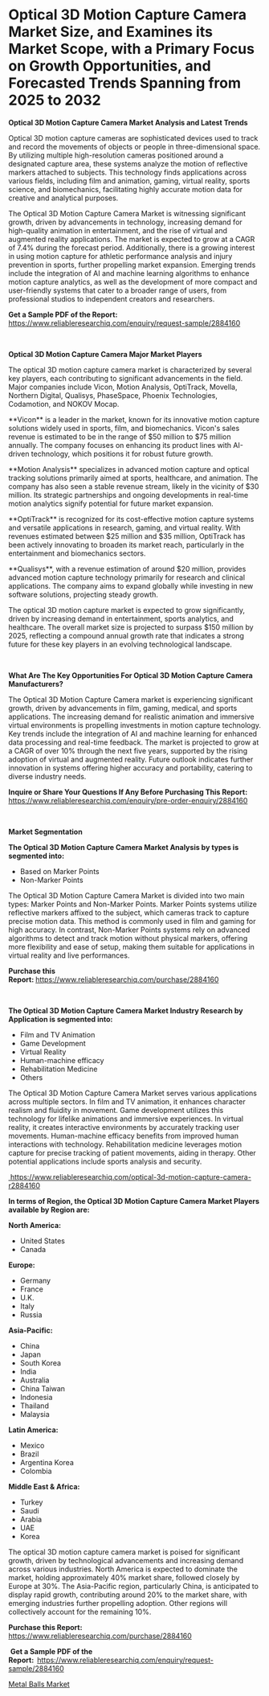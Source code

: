 <p><h1>Optical 3D Motion Capture Camera Market Size, and Examines its Market Scope, with a Primary Focus on Growth Opportunities, and Forecasted Trends Spanning from 2025 to 2032</h1></p><p><strong>Optical 3D Motion Capture Camera Market Analysis and Latest Trends</strong></p>
<p><p>Optical 3D motion capture cameras are sophisticated devices used to track and record the movements of objects or people in three-dimensional space. By utilizing multiple high-resolution cameras positioned around a designated capture area, these systems analyze the motion of reflective markers attached to subjects. This technology finds applications across various fields, including film and animation, gaming, virtual reality, sports science, and biomechanics, facilitating highly accurate motion data for creative and analytical purposes.</p><p>The Optical 3D Motion Capture Camera Market is witnessing significant growth, driven by advancements in technology, increasing demand for high-quality animation in entertainment, and the rise of virtual and augmented reality applications. The market is expected to grow at a CAGR of 7.4% during the forecast period. Additionally, there is a growing interest in using motion capture for athletic performance analysis and injury prevention in sports, further propelling market expansion. Emerging trends include the integration of AI and machine learning algorithms to enhance motion capture analytics, as well as the development of more compact and user-friendly systems that cater to a broader range of users, from professional studios to independent creators and researchers.</p></p>
<p><strong>Get a Sample PDF of the Report:&nbsp;</strong> <a href="https://www.reliableresearchiq.com/enquiry/request-sample/2884160?utm_campaign=2655&utm_medium=2&utm_source=Github&utm_content=ia&utm_term=13032025&utm_id=optical-3d-motion-capture-camera">https://www.reliableresearchiq.com/enquiry/request-sample/2884160</a></p>
<p>&nbsp;</p>
<p><strong>Optical 3D Motion Capture Camera Major Market Players</strong></p>
<p><p>The optical 3D motion capture camera market is characterized by several key players, each contributing to significant advancements in the field. Major companies include Vicon, Motion Analysis, OptiTrack, Movella, Northern Digital, Qualisys, PhaseSpace, Phoenix Technologies, Codamotion, and NOKOV Mocap.</p><p>**Vicon** is a leader in the market, known for its innovative motion capture solutions widely used in sports, film, and biomechanics. Vicon's sales revenue is estimated to be in the range of $50 million to $75 million annually. The company focuses on enhancing its product lines with AI-driven technology, which positions it for robust future growth.</p><p>**Motion Analysis** specializes in advanced motion capture and optical tracking solutions primarily aimed at sports, healthcare, and animation. The company has also seen a stable revenue stream, likely in the vicinity of $30 million. Its strategic partnerships and ongoing developments in real-time motion analytics signify potential for future market expansion.</p><p>**OptiTrack** is recognized for its cost-effective motion capture systems and versatile applications in research, gaming, and virtual reality. With revenues estimated between $25 million and $35 million, OptiTrack has been actively innovating to broaden its market reach, particularly in the entertainment and biomechanics sectors.</p><p>**Qualisys**, with a revenue estimation of around $20 million, provides advanced motion capture technology primarily for research and clinical applications. The company aims to expand globally while investing in new software solutions, projecting steady growth.</p><p>The optical 3D motion capture market is expected to grow significantly, driven by increasing demand in entertainment, sports analytics, and healthcare. The overall market size is projected to surpass $150 million by 2025, reflecting a compound annual growth rate that indicates a strong future for these key players in an evolving technological landscape.</p></p>
<p>&nbsp;</p>
<p><strong>What Are The Key Opportunities For Optical 3D Motion Capture Camera Manufacturers?</strong></p>
<p><p>The Optical 3D Motion Capture Camera market is experiencing significant growth, driven by advancements in film, gaming, medical, and sports applications. The increasing demand for realistic animation and immersive virtual environments is propelling investments in motion capture technology. Key trends include the integration of AI and machine learning for enhanced data processing and real-time feedback. The market is projected to grow at a CAGR of over 10% through the next five years, supported by the rising adoption of virtual and augmented reality. Future outlook indicates further innovation in systems offering higher accuracy and portability, catering to diverse industry needs.</p></p>
<p><strong>Inquire or Share Your Questions If Any Before Purchasing This Report:</strong> <a href="https://www.reliableresearchiq.com/enquiry/pre-order-enquiry/2884160?utm_campaign=2655&utm_medium=2&utm_source=Github&utm_content=ia&utm_term=13032025&utm_id=optical-3d-motion-capture-camera">https://www.reliableresearchiq.com/enquiry/pre-order-enquiry/2884160</a></p>
<p>&nbsp;</p>
<p><strong>Market Segmentation</strong></p>
<p><strong>The Optical 3D Motion Capture Camera Market Analysis by types is segmented into:</strong></p>
<p><ul><li>Based on Marker Points</li><li>Non-Marker Points</li></ul></p>
<p><p>The Optical 3D Motion Capture Camera Market is divided into two main types: Marker Points and Non-Marker Points. Marker Points systems utilize reflective markers affixed to the subject, which cameras track to capture precise motion data. This method is commonly used in film and gaming for high accuracy. In contrast, Non-Marker Points systems rely on advanced algorithms to detect and track motion without physical markers, offering more flexibility and ease of setup, making them suitable for applications in virtual reality and live performances.</p></p>
<p><strong>Purchase this Report:&nbsp;</strong><a href="https://www.reliableresearchiq.com/purchase/2884160?utm_campaign=2655&utm_medium=2&utm_source=Github&utm_content=ia&utm_term=13032025&utm_id=optical-3d-motion-capture-camera">https://www.reliableresearchiq.com/purchase/2884160</a></p>
<p>&nbsp;</p>
<p><strong>The Optical 3D Motion Capture Camera Market Industry Research by Application is segmented into:</strong></p>
<p><ul><li>Film and TV Animation</li><li>Game Development</li><li>Virtual Reality</li><li>Human-machine efficacy</li><li>Rehabilitation Medicine</li><li>Others</li></ul></p>
<p><p>The Optical 3D Motion Capture Camera Market serves various applications across multiple sectors. In film and TV animation, it enhances character realism and fluidity in movement. Game development utilizes this technology for lifelike animations and immersive experiences. In virtual reality, it creates interactive environments by accurately tracking user movements. Human-machine efficacy benefits from improved human interactions with technology. Rehabilitation medicine leverages motion capture for precise tracking of patient movements, aiding in therapy. Other potential applications include sports analysis and security.</p></p>
<p><a href="https://www.reliableresearchiq.com/optical-3d-motion-capture-camera-r2884160?utm_campaign=2655&utm_medium=2&utm_source=Github&utm_content=ia&utm_term=13032025&utm_id=optical-3d-motion-capture-camera">&nbsp;https://www.reliableresearchiq.com/optical-3d-motion-capture-camera-r2884160</a></p>
<p><strong>In terms of Region, the Optical 3D Motion Capture Camera Market Players available by Region are:</strong></p>
<p>
    <p> <strong> North America: </strong>
        <ul>
            <li>United States</li>
            <li>Canada</li>
        </ul>
        </p> 
    <p> <strong> Europe: </strong>
        <ul>
            <li>Germany</li>
            <li>France</li>
            <li>U.K.</li>
            <li>Italy</li>
            <li>Russia</li>
        </ul>
        </p> 
    <p> <strong> Asia-Pacific: </strong>
        <ul>
            <li>China</li>
            <li>Japan</li>
            <li>South Korea</li>
            <li>India</li>
            <li>Australia</li>
            <li>China Taiwan</li>
            <li>Indonesia</li>
            <li>Thailand</li>
            <li>Malaysia</li>
        </ul>
        </p> 
    <p> <strong> Latin America: </strong>
        <ul>
            <li>Mexico</li>
            <li>Brazil</li>
            <li>Argentina Korea</li>
            <li>Colombia</li>
        </ul>
        </p> 
    <p> <strong> Middle East & Africa: </strong>
        <ul>
            <li>Turkey</li>
            <li>Saudi</li>
            <li>Arabia</li>
            <li>UAE</li>
            <li>Korea</li>
        </ul>
    </p>
    </p>
<p><p>The optical 3D motion capture camera market is poised for significant growth, driven by technological advancements and increasing demand across various industries. North America is expected to dominate the market, holding approximately 40% market share, followed closely by Europe at 30%. The Asia-Pacific region, particularly China, is anticipated to display rapid growth, contributing around 20% to the market share, with emerging industries further propelling adoption. Other regions will collectively account for the remaining 10%.</p></p>
<p><strong>Purchase this Report: </strong><a href="https://www.reliableresearchiq.com/purchase/2884160?utm_campaign=2655&utm_medium=2&utm_source=Github&utm_content=ia&utm_term=13032025&utm_id=optical-3d-motion-capture-camera">https://www.reliableresearchiq.com/purchase/2884160</a></p>
<p>&nbsp;<strong>Get a Sample PDF of the Report:&nbsp;&nbsp;</strong><a href="https://www.reliableresearchiq.com/enquiry/request-sample/2884160?utm_campaign=2655&utm_medium=2&utm_source=Github&utm_content=ia&utm_term=13032025&utm_id=optical-3d-motion-capture-camera">https://www.reliableresearchiq.com/enquiry/request-sample/2884160</a></p>
<p><strong></strong></p>
<p><p><a href="https://github.com/ulyssacrayne00231/Market-Research-Report-List-1/blob/main/metal-balls-market.md?utm_campaign=2655&utm_medium=2&utm_source=Github&utm_content=ia&utm_term=13032025&utm_id=optical-3d-motion-capture-camera">Metal Balls Market</a></p></p>